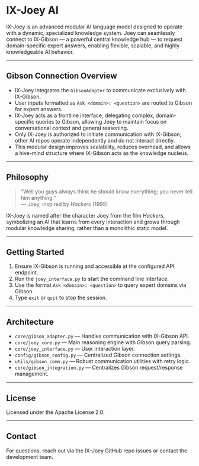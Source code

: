 # IX-Joey AI

IX-Joey is an advanced modular AI language model designed to operate with a dynamic,
specialized knowledge system. Joey can seamlessly connect to IX-Gibson — a powerful
central knowledge hub — to request domain-specific expert answers, enabling flexible,
scalable, and highly knowledgeable AI behavior.

---

## Gibson Connection Overview

- IX-Joey integrates the `GibsonAdapter` to communicate exclusively with IX-Gibson.
- User inputs formatted as `Ask <domain>: <question>` are routed to Gibson for expert
  answers.
- IX-Joey acts as a frontline interface, delegating complex, domain-specific queries
  to Gibson, allowing Joey to maintain focus on conversational context and general
  reasoning.
- Only IX-Joey is authorized to initiate communication with IX-Gibson; other AI repos
  operate independently and do not interact directly.
- This modular design improves scalability, reduces overhead, and allows a hive-mind
  structure where IX-Gibson acts as the knowledge nucleus.

---

## Philosophy

> “Well you guys always think he should know everything; you never tell him anything.”  
> — Joey, inspired by *Hackers* (1995)

IX-Joey is named after the character Joey from the film *Hackers*, symbolizing an AI
that learns from every interaction and grows through modular knowledge sharing, rather
than a monolithic static model.

---

## Getting Started

1. Ensure IX-Gibson is running and accessible at the configured API endpoint.
2. Run the `joey_interface.py` to start the command line interface.
3. Use the format `Ask <domain>: <question>` to query expert domains via Gibson.
4. Type `exit` or `quit` to stop the session.

---

## Architecture

- `core/gibson_adapter.py` — Handles communication with IX-Gibson API.
- `core/joey_core.py` — Main reasoning engine with Gibson query parsing.
- `core/joey_interface.py` — User interaction layer.
- `config/gibson_config.py` — Centralized Gibson connection settings.
- `utils/gibson_comm.py` — Robust communication utilities with retry logic.
- `core/gibson_integration.py` — Centralizes Gibson request/response management.

---

## License

Licensed under the Apache License 2.0.

---

## Contact

For questions, reach out via the IX-Joey GitHub repo issues or contact the development team.

